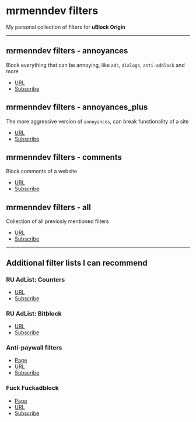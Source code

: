 # mrmenndev filters

My personal collection of filters for **uBlock Origin**

---

## mrmenndev filters - annoyances

Block everything that can be annoying, like `ads`, `dialogs`, `anti-adblock` and more

-   [URL](https://raw.githubusercontent.com/mrmenndev/filters/master/filter/annoyances.txt)
-   [Subscribe](https://subscribe.adblockplus.org/?location=https://raw.githubusercontent.com/mrmenndev/filters/master/filter/annoyances.txt&title=mrmenndev%20filters%20-%20annoyances)

## mrmenndev filters - annoyances_plus

The more aggressive version of `annoyances`, can break functionality of a site

-   [URL](https://raw.githubusercontent.com/mrmenndev/filters/master/filter/annoyances_plus.txt)
-   [Subscribe](https://subscribe.adblockplus.org/?location=https://raw.githubusercontent.com/mrmenndev/filters/master/filter/annoyances_plus.txt&title=mrmenndev%20filters%20-%20annoyances_plus)

## mrmenndev filters - comments

Block comments of a website

-   [URL](https://raw.githubusercontent.com/mrmenndev/filters/master/filter/comments.txt)
-   [Subscribe](https://subscribe.adblockplus.org/?location=https://raw.githubusercontent.com/mrmenndev/filters/master/filter/comments.txt&title=mrmenndev%20filters%20-%20comments)

## mrmenndev filters - all

Collection of all previosly mentioned filters

-   [URL](https://raw.githubusercontent.com/mrmenndev/filters/master/filter/all.txt)
-   [Subscribe](https://subscribe.adblockplus.org/?location=https://raw.githubusercontent.com/mrmenndev/filters/master/filter/all.txt&title=mrmenndev%20filters%20-%20all)

---

## Additional filter lists I can recommend

### RU AdList: Counters

-   [URL](https://easylist-downloads.adblockplus.org/cntblock.txt)
-   [Subscribe](https://subscribe.adblockplus.org/?location=https://easylist-downloads.adblockplus.org/cntblock.txt&title=RU%20AdList%3A%20Counters)

### RU AdList: Bitblock

-   [URL](https://easylist-downloads.adblockplus.org/bitblock.txt)
-   [Subscribe](https://subscribe.adblockplus.org/?location=https://easylist-downloads.adblockplus.org/bitblock.txt&title=RU%20AdList%3A%20Bitblock)

### Anti-paywall filters

-   [Page](https://github.com/liamengland1/miscfilters)
-   [URL](https://raw.githubusercontent.com/liamengland1/miscfilters/master/antipaywall.txt)
-   [Subscribe](https://subscribe.adblockplus.org/?location=https://raw.githubusercontent.com/liamengland1/miscfilters/master/antipaywall.txt&title=Anti-paywall%20filters)

### Fuck Fuckadblock

-   [Page](https://github.com/bogachenko/fuckfuckadblock)
-   [URL](https://raw.githubusercontent.com/bogachenko/fuckfuckadblock/master/fuckfuckadblock.txt)
-   [Subscribe](https://subscribe.adblockplus.org/?location=https://raw.githubusercontent.com/bogachenko/fuckfuckadblock/master/fuckfuckadblock.txt&title=Fuck%20Fuckadblock)
